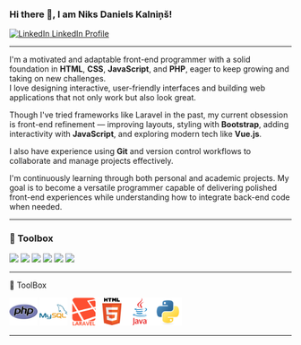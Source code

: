 ### Hi there 👋, I am Niks Daniels Kalniņš!

[<img src="https://cdn.jsdelivr.net/gh/devicons/devicon/icons/linkedin/linkedin-original.svg" alt="LinkedIn" width="24"/> LinkedIn Profile](https://www.linkedin.com/in/niksdanielskalnin/)

---

I'm a motivated and adaptable front-end programmer with a solid foundation in **HTML**, **CSS**, **JavaScript**, and **PHP**, eager to keep growing and taking on new challenges.  
I love designing interactive, user-friendly interfaces and building web applications that not only work but also look great.

Though I've tried frameworks like Laravel in the past, my current obsession is front-end refinement — improving layouts, styling with **Bootstrap**, adding interactivity with **JavaScript**, and exploring modern tech like **Vue.js**.

I also have experience using **Git** and version control workflows to collaborate and manage projects effectively.

I'm continuously learning through both personal and academic projects. My goal is to become a versatile programmer capable of delivering polished front-end experiences while understanding how to integrate back-end code when needed.

---

### 🧰 Toolbox

<p>
  <img src="https://cdn.jsdelivr.net/gh/devicons/devicon/icons/php/php-original.svg" width="40" />
  <img src="https://cdn.jsdelivr.net/gh/devicons/devicon/icons/mysql/mysql-original.svg" width="40" />
  <img src="https://cdn.jsdelivr.net/gh/devicons/devicon/icons/laravel/laravel-plain.svg" width="40" />
  <img src="https://cdn.jsdelivr.net/gh/devicons/devicon/icons/html5/html5-original.svg" width="40" />
  <img src="https://cdn.jsdelivr.net/gh/devicons/devicon/icons/java/java-original.svg" width="40" />
  <img src="https://cdn.jsdelivr.net/gh/devicons/devicon/icons/javascript/javascript-original.svg" width="40" />
</p>

---
🧰 ToolBox

<img src=https://raw.githubusercontent.com/devicons/devicon/1119b9f84c0290e0f0b38982099a2bd027a48bf1/icons/php/php-original.svg alt="PHP logo" width="50" height="50"> <img src=https://raw.githubusercontent.com/devicons/devicon/1119b9f84c0290e0f0b38982099a2bd027a48bf1/icons/mysql/mysql-original-wordmark.svg alt="MySQL logo" width="50" height="50"> <img src=https://raw.githubusercontent.com/devicons/devicon/1119b9f84c0290e0f0b38982099a2bd027a48bf1/icons/laravel/laravel-plain-wordmark.svg alt="Laravel logo" width="50" height="50"><img src=https://raw.githubusercontent.com/devicons/devicon/1119b9f84c0290e0f0b38982099a2bd027a48bf1/icons/html5/html5-original-wordmark.svg alt="HTML logo" width="50" height="50"><img src=https://raw.githubusercontent.com/devicons/devicon/1119b9f84c0290e0f0b38982099a2bd027a48bf1/icons/java/java-original-wordmark.svg alt="Java logo" width="50" height="50"><img src=https://raw.githubusercontent.com/devicons/devicon/1119b9f84c0290e0f0b38982099a2bd027a48bf1/icons/python/python-original.svg alt="Python logo" width="50" height="50">

---
<!--
Here are some ideas to get you started:

- 🔭 I’m currently working on ...
- 🌱 I’m currently learning ...
- 👯 I’m looking to collaborate on ...
- 🤔 I’m looking for help with ...
- 💬 Ask me about ...
- 📫 How to reach me: ...
- 😄 Pronouns: ...
- ⚡ Fun fact: ...
-->
